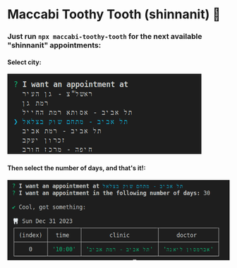 # Maccabi Toothy Tooth (shinnanit) 🦷
### Just run `npx maccabi-toothy-tooth` for the next available "shinnanit" appointments:

#### Select city:
![cli example](./cli1.png)

#### Then select the number of days, and that's it!:
![cli example](./cli2.png)
